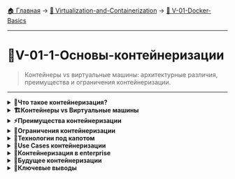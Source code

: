 [🏠 Главная](../../README.md) → [🐳 Virtualization-and-Containerization](../../README.md#-virtualization-and-containerization) → [🚀 V-01-Docker-Basics](../../README.md#-v-01-docker-basics)

---

# 🐳V-01-1-Основы-контейнеризации
>Контейнеры vs виртуальные машины: архитектурные различия, преимущества и ограничения контейнеризации.

---

<details>
<summary><b>🎯Что такое контейнеризация?</b></summary>

---

### Контейнеризация простыми словами

```text
# Контейнеризация - это упаковка приложения 
# со всеми зависимостями в изолированную среду

Приложение + Зависимости + Конфигурация = Docker Контейнер
    ↓
Готов к запуску в любой среде!
```

**Ключевые принципы:**
- ✅ **Изоляция** - приложения не мешают друг другу
- ✅ **Переносимость** - работает везде одинаково
- ✅ **Повторяемость** - идентичные среды разработки и продакшена
- ✅ **Масштабируемость** - легко копировать и распределять нагрузку

---

</details>

<details>
<summary><b>🏗️Контейнеры vs Виртуальные машины</b></summary>

---

### Архитектурные различия

```text
# Виртуальные машины:
┌─────────────────┐ ┌─────────────────┐
│     App A       │ │     App B       │
├─────────────────┤ ├─────────────────┤
│   Библиотеки    │ │   Библиотеки    │
├─────────────────┤ ├─────────────────┤
│   Guest OS A    │ │   Guest OS B    │
├─────────────────┤ ├─────────────────┤
│   Hypervisor    │ │   Hypervisor    │
├─────────────────┤ ├─────────────────┤
│   Host OS       │ │   Host OS       │
├─────────────────┤ ├─────────────────┤
│   Hardware      │ │   Hardware      │
└─────────────────┘ └─────────────────┘

# Контейнеры:
┌─────────────────┐ ┌─────────────────┐
│     App A       │ │     App B       │
├─────────────────┤ ├─────────────────┤
│   Библиотеки    │ │   Библиотеки    │
├─────────────────┤ ├─────────────────┤
│  Docker Engine  │ │  Docker Engine  │
├─────────────────┤ ├─────────────────┤
│   Host OS       │ │   Host OS       │
├─────────────────┤ ├─────────────────┤
│   Hardware      │ │   Hardware      │
└─────────────────┘ └─────────────────┘
```

### Сравнительная таблица

| Аспект | Виртуальные машины | Контейнеры |
|--------|-------------------|------------|
| **Изоляция** | Полная (аппаратная) | Процессная |
| **Размер** | ГБ (полная ОС) | МБ (только приложение) |
| **Запуск** | Минуты | Секунды |
| **Производительность** | Нативная (~1-5% overhead) | Близкая к нативной (~1-2% overhead) |
| **Переносимость** | Средняя | Высокая |
| **Безопасность** | Высокая | Средняя |

---

</details>

<details>
<summary><b>⚡Преимущества контейнеризации</b></summary>

---

### Для разработчиков

```text
✅Одинаковые среды разработки и продакшена
✅Быстрое развертывание зависимостей
✅Легкое тестирование в изолированных средах
✅Упрощенный onboarding новых разработчиков
```

### Для Ops

```text
✅ Высокая плотность размещения на серверах
✅ Быстрое масштабирование приложений
✅ Упрощенное управление зависимостями
✅ Легкое развертывание обновлений
```

### Экономические преимущества

```text
💰Меньше серверов за счет высокой плотности
💰Экономия на лицензиях ОС
💰Снижение затрат на электроэнергию
💰Ускорение времени выхода на рынок
```

---

</details>

<details>
<summary><b>🚫Ограничения контейнеризации</b></summary>

---

### Технические ограничения

```text
❌Требует Linux-совместимой ОС на хосте
❌Ограниченная изоляция (по сравнению с VM)
❌Сложности с приложениями, требующими ядра ОС
❌Нет поддержки всех драйверов устройств
```

### Архитектурные ограничения

```text
❌ Stateless по умолчанию (данные теряются)
❌ Сложность с legacy-приложениями
❌ Требует изменения подходов к разработке
❌ Дополнительная сложность оркестрации
```

### Когда не стоит использовать контейнеры

```text
⛔Приложения, требующие специфичного ядра ОС
⛔High-frequency trading системы
⛔Приложения с особыми требованиями к безопасности
⛔Legacy-системы, которые нельзя модифицировать
```

---

</details>

<details>
<summary><b>🔧Технологии под капотом</b></summary>

---

### Linux Namespaces

```text
# Namespaces обеспечивают изоляцию:

┌─────────────────┐
│   Контейнер A   │
│  PID namespace  │ ← Свои процессы (изоляция PID)
│  NET namespace  │ ← Своя сеть (изоляция NET)
│  MNT namespace  │ ← Своя ФС (изоляция MNT)
│  UTS namespace  │ ← Свой hostname (изоляция UTS)
└─────────────────┘
```

### Control Groups (cgroups)

```text
# cgroups ограничивают ресурсы:

Контейнер A:
├── cpu.max: 500ms/1000ms   ← 50% CPU
├── memory.max: 512M        ← 512MB RAM
├── pids.max: 100           ← 100 процессов
└── io.max: 10MB/s          ← 10MB/s I/O
```

### Union File Systems

```text
# Слоистая файловая система:

Контейнер: nginx-app
├── R/W слой: данные приложения
├── Слой: конфигурация nginx
├── Слой: системные библиотеки
├── Слой: базовый образ Ubuntu
└── Слой: init система
```

---

</details>

<details>
<summary><b>🎯Use Cases контейнеризации</b></summary>

---

### Идеальные сценарии

```text
✅ Микросервисная архитектура
✅ CI/CD пайплайны
✅ Масштабируемые веб-приложения
✅ Stateless сервисы (API, брокеры сообщений)
✅ Среды разработки и тестирования
```

### Практические примеры

```text
# Веб-приложение:
Frontend (React) + Backend (Node.js) + Database (PostgreSQL)
    ↓
3 контейнера, легко масштабируются независимо

# Data Science:
Jupyter Notebook + Python + ML библиотеки
    ↓
Готовая среда для анализа данных

# DevOps инструменты:
Jenkins + GitLab Runner + Monitoring
    ↓
Легко развертываемая инфраструктура
```

---

</details>

<details>
<summary><b>🏢Контейнеризация в enterprise</b></summary>

---

### Преимущества для бизнеса

```text
🚀Ускорение time-to-market
💰Снижение TCO (Total Cost of Ownership)
🔧Упрощение управления инфраструктурой
📈Улучшение масштабируемости
```

### Требования enterprise

```text
🔒Безопасность и compliance
📊Мониторинг и логирование
⚡Высокая доступность
🔧Оркестрация (Kubernetes, Docker Swarm)
🛡️Security scanning образов
```

### Миграция legacy приложений

```text
# Подход "lift and shift":
1. Анализ зависимостей приложения
2. Создание Dockerfile
3. Контейнеризация приложения
4. Тестирование в изолированной среде
5. Постепенная миграция в продакшен
```

---

</details>

<details>
<summary><b>🔮Будущее контейнеризации</b></summary>

---

### Тренды развития

```text
🌟 Serverless на основе контейнеров
🔐 Улучшенная безопасность (gVisor, Kata Containers)
☁️ Cloud-native development
🔄 GitOps и Infrastructure as Code
🤖 AI/ML workloads в контейнерах
```

### Новые технологии

```text
# WebAssembly (WASM) + Контейнеры:
✅ Еще более легковесные
✅ Кросс-платформенные
✅ Безопасные по дизайну

# eBPF для сетевой безопасности:
✅ Динамический мониторинг
✅ Низкоуровневая безопасность
✅ Высокая производительность
```

---

</details>

<details>
<summary><b>🎯Ключевые выводы</b></summary>

---

### Когда выбирать контейнеры

```text
✅Микросервисная архитектура
✅Быстрое развертывание и масштабирование
✅Необходимость идентичных сред
✅Stateless приложения
✅Cloud-native development
```

### Когда выбирать виртуальные машины

```text
✅Полная изоляция и безопасность
✅Разные ОС на одном железе
✅Legacy приложения
✅Специфичные требования к ядру
✅Высокие требования к безопасности
```

### Гибридный подход

```text
# Лучшее из двух миров:
VM → Контейнеры → Приложения
    ↓
Безопасность VM + Гибкость контейнеров
```

---

</details>
